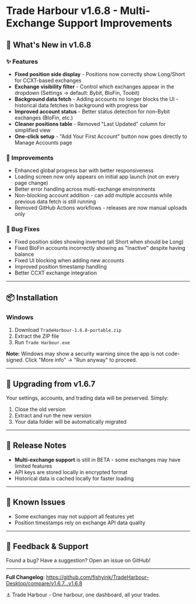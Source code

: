 # Trade Harbour v1.6.8 - Multi-Exchange Support Improvements

## 🚀 What's New in v1.6.8

### ✨ Features
- **Fixed position side display** - Positions now correctly show Long/Short for CCXT-based exchanges
- **Exchange visibility filter** - Control which exchanges appear in the dropdown (Settings → default: Bybit, BloFin, Toobit)
- **Background data fetch** - Adding accounts no longer blocks the UI - historical data fetches in background with progress bar
- **Improved account status** - Better status detection for non-Bybit exchanges (BloFin, etc.)
- **Cleaner positions table** - Removed "Last Updated" column for simplified view
- **One-click setup** - "Add Your First Account" button now goes directly to Manage Accounts page

### 🔧 Improvements
- Enhanced global progress bar with better responsiveness
- Loading screen now only appears on initial app launch (not on every page change)
- Better error handling across multi-exchange environments
- Non-blocking account addition - can add multiple accounts while previous data fetch is still running
- Removed GitHub Actions workflows - releases are now manual uploads only

### 🐛 Bug Fixes
- Fixed position sides showing inverted (all Short when should be Long)
- Fixed BloFin accounts incorrectly showing as "Inactive" despite having balance
- Fixed UI blocking when adding new accounts
- Improved position timestamp handling
- Better CCXT exchange integration

---

## 📦 Installation

### Windows
1. Download `TradeHarbour-1.6.8-portable.zip`
2. Extract the ZIP file
3. Run `Trade Harbour.exe`

**Note:** Windows may show a security warning since the app is not code-signed. Click "More info" → "Run anyway" to proceed.

---

## 🔄 Upgrading from v1.6.7
Your settings, accounts, and trading data will be preserved. Simply:
1. Close the old version
2. Extract and run the new version
3. Your data folder will be automatically migrated

---

## 📝 Release Notes
- **Multi-exchange support** is still in BETA - some exchanges may have limited features
- API keys are stored locally in encrypted format
- Historical data is cached locally for faster loading

---

## 🐛 Known Issues
- Some exchanges may not support all features yet
- Position timestamps rely on exchange API data quality

---

## 💬 Feedback & Support
Found a bug? Have a suggestion? Open an issue on GitHub!

---

**Full Changelog**: https://github.com/fishyink/TradeHarbour-Desktop/compare/v1.6.7...v1.6.8

⚓ Trade Harbour - One harbour, one dashboard, all your trades.
